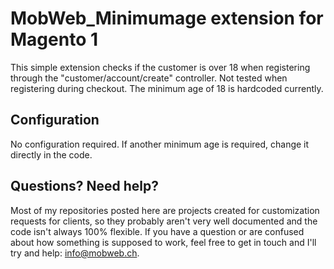# MobWeb_Minimumage extension for Magento 1

This simple extension checks if the customer is over 18 when registering through the "customer/account/create" controller. Not tested when registering during checkout. The minimum age of 18 is hardcoded currently.

## Configuration

No configuration required. If another minimum age is required, change it directly in the code.

## Questions? Need help?

Most of my repositories posted here are projects created for customization requests for clients, so they probably aren't very well documented and the code isn't always 100% flexible. If you have a question or are confused about how something is supposed to work, feel free to get in touch and I'll try and help: [info@mobweb.ch](mailto:info@mobweb.ch).